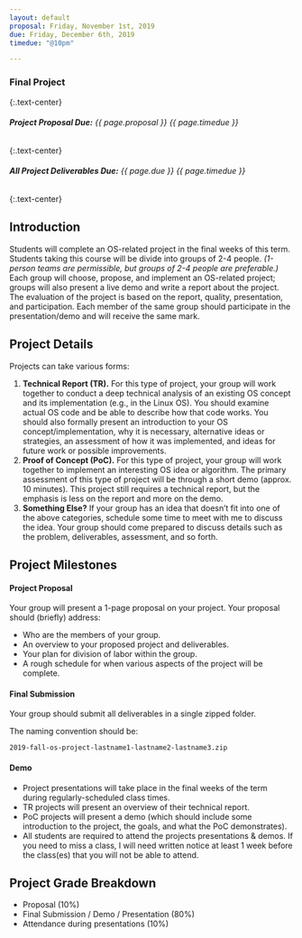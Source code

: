 ```yaml
---
layout: default
proposal: Friday, November 1st, 2019
due: Friday, December 6th, 2019
timedue: "@10pm"

---
```


### **Final Project**
{:.text-center}

###### ***Project Proposal Due:*** *{{ page.proposal }}* *{{ page.timedue }}*
{:.text-center}

###### ***All Project Deliverables Due:*** *{{ page.due }}* *{{ page.timedue }}*
{:.text-center}

## Introduction

Students will complete an OS-related project in the final weeks of this term.
Students taking this course will be divide into groups of 2-4 people.
*(1-person teams are permissible, but groups of 2-4 people are preferable.)*
Each group will choose, propose, and implement an OS-related project; groups will also present a live demo and write a report about the project.
The evaluation of the project is based on the report, quality, presentation, and participation.
Each member of the same group should participate in the presentation/demo and will receive the same mark.

<!-- During the actual project presentations, attendance will be taken randomly. --- 3 points -->

<!-- FINAL PROJECT REPORT DUE: Dec 7, 2018! -->

<!-- <div id="accordion"> -->
<!-- <div class="card card bg-light"> -->
<!-- header -->
<!-- <div class="card-header" id="headingTwo" data-toggle="collapse"  data-target="#collapseTwo" aria-expanded="true" aria-controls="collapseTwo" markdown="1"> -->
<!-- *Click this bar to show/hide project details...* -->
<!-- </div> -->

<!-- <div class="card-header" id="headingTwo" data-toggle="collapse"  data-target="#collapseTwo" aria-expanded="true" aria-controls="collapseTwo" markdown="1"> -->
<!-- <h5 class="mb-0"> -->
<!-- <button class="btn btn-link" data-toggle="collapse" data-target="#collapseOne" aria-expanded="true" aria-controls="collapseOne"  markdown="1"> -->
<!-- <i class="fa" aria-hidden="true"></i> -->
<!-- *Click here to show/hide project details...* -->
<!-- ***I will post specific project-related details and deadlines as we get closer.*** -->
<!-- </button> -->
<!-- </h5> -->
<!-- </div> -->

<!-- details -->
<!-- <div id="collapseTwo" class="collapse" aria-labelledby="headingTwo" data-parent="#accordion"> -->
<!-- <div class="card-body" markdown="1"> -->

## Project Details

Projects can take various forms:

1. **Technical Report (TR).** For this type of project, your group will work together to conduct a deep technical analysis of an existing OS concept and its implementation
(e.g., in the Linux OS). You should examine actual OS code and be able to describe how that code works.
You should also formally present an introduction to your OS concept/implementation,
why it is necessary,
alternative ideas or strategies,
an assessment of how it was implemented, and
ideas for future work or possible improvements.
2. **Proof of Concept (PoC).** For this type of project, your group will work together to implement an interesting OS idea or algorithm.
The primary assessment of this type of project will be through a short demo (approx. 10 minutes).
This project still requires a technical report, but the emphasis is less on the report and more on the demo.
3. **Something Else?** If your group has an idea that doesn’t fit into one of the above categories, schedule some time to meet with me to discuss the idea.
Your group should come prepared to discuss details such as the problem, deliverables, assessment, and so forth.

## Project Milestones

#### Project Proposal

Your group will present a 1-page proposal on your project. Your proposal should (briefly) address:

- Who are the members of your group.
- An overview to your proposed project and deliverables.
- Your plan for division of labor within the group.
- A rough schedule for when various aspects of the project will be complete.

#### Final Submission

Your group should submit all deliverables in a single zipped folder.

The naming convention should be:  

```
2019-fall-os-project-lastname1-lastname2-lastname3.zip
```

#### Demo

- Project presentations will take place in the final weeks of the term during regularly-scheduled class times.
- TR projects will present an overview of their technical report.
- PoC projects will present a demo (which should include some introduction to the project, the goals, and what the PoC demonstrates).
- All students are required to attend the projects presentations & demos.
If you need to miss a class, I will need written notice at least 1 week before the class(es) that you will not be able to attend.

## Project Grade Breakdown

- Proposal (10%)
- Final Submission / Demo / Presentation (80%)
- Attendance during presentations (10%)
<!-- </div> -->
<!-- </div> -->
<!-- </div> -->
<!-- </div> -->
